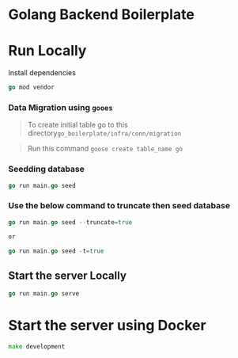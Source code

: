 # Golang Backend Boilerplate

# Run Locally
Install dependencies

```go
go mod vendor
```

### Data Migration using `gooes`
> To create initial table go to this directory`go_boilerplate/infra/conn/migration`  

> Run this command
> `goose create table_name go  `
### Seedding database

```go
go run main.go seed
```

### Use the below command to truncate then seed database  

```go
go run main.go seed --truncate=true

or

go run main.go seed -t=true
```

## Start the server Locally

```go
go run main.go serve
```

# Start the server using Docker

```go
make development
```


